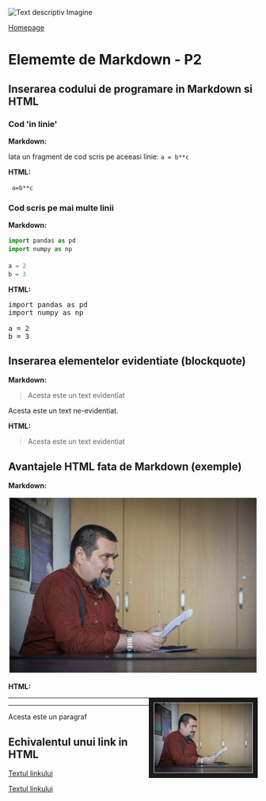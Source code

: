 <script id="MathJax-script" async src="https://cdn.jsdelivr.net/npm/mathjax@3/es5/tex-mml-chtml.js"></script>







![Text descriptiv Imagine](https://metricop.com/cdn/shop/articles/trimble-total-station.jpg?v=1677673954&width=1100)

[Homepage](index.md)


# Elememte de Markdown - P2


## Inserarea codului de programare in Markdown si HTML

### Cod 'in linie'

**Markdown:**

Iata un fragment de cod scris pe aceeasi linie: `a = b**c`

**HTML:**

<code> a=b**c </code>

### Cod scris pe mai multe linii

**Markdown:**

```python
import pandas as pd
import numpy as np

a = 2
b = 3
```

**HTML:**

<pre>
import pandas as pd
import numpy as np

a = 2
b = 3
</pre>

## Inserarea elementelor evidentiate (blockquote)

**Markdown:**

> Acesta este un text evidentiat

Acesta este un text ne-evidentiat.

**HTML:**

<blockquote>
Acesta este un text evidentiat
</blockquote>

## Avantajele HTML fata de Markdown (exemple)

**Markdown:**

![Total station](images/mp.jpg)

**HTML:**

<img src=images/mp.jpg width="200px" border=10px align=right>

***

<hr size=2em>

<p>Acesta este un paragraf</p>

## Echivalentul unui link in HTML

[Textul linkului](https://google.com)



<a href="https://google.com"> Textul linkului </a>

<!-- ```python

```

![alt](https://) -->



